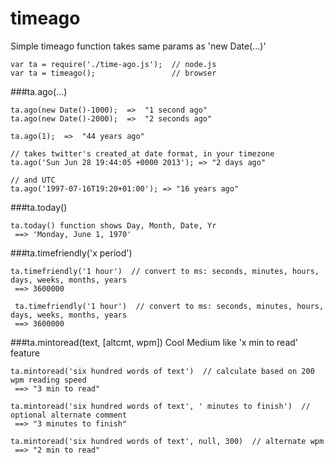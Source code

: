 timeago
=======

Simple timeago function takes same params as 'new Date(...)'

````
var ta = require('./time-ago.js');  // node.js
var ta = timeago();					// browser
````

###ta.ago(...)
````
ta.ago(new Date()-1000);  =>  "1 second ago"
ta.ago(new Date()-2000);  =>  "2 seconds ago"

ta.ago(1);  =>  "44 years ago"

// takes twitter's created_at date format, in your timezone
ta.ago('Sun Jun 28 19:44:05 +0000 2013'); => "2 days ago"

// and UTC
ta.ago('1997-07-16T19:20+01:00'); => "16 years ago"

````
###ta.today()
````
ta.today() function shows Day, Month, Date, Yr    
 ==> 'Monday, June 1, 1970'    
````

###ta.timefriendly('x period')
````
ta.timefriendly('1 hour')  // convert to ms: seconds, minutes, hours, days, weeks, months, years 
 ==> 3600000

 ta.timefriendly('1 hour')  // convert to ms: seconds, minutes, hours, days, weeks, months, years 
 ==> 3600000
````

###ta.mintoread(text, [altcmt, wpm])
Cool Medium like 'x min to read' feature
````
ta.mintoread('six hundred words of text')  // calculate based on 200 wpm reading speed
 ==> "3 min to read"

ta.mintoread('six hundred words of text', ' minutes to finish')  // optional alternate comment
 ==> "3 minutes to finish"

ta.mintoread('six hundred words of text', null, 300)  // alternate wpm
 ==> "2 min to read"
````